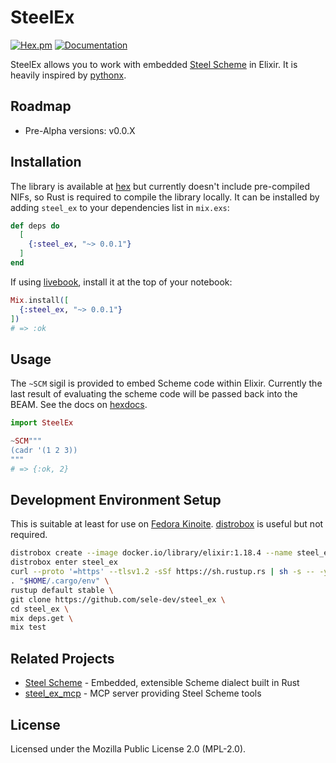 # SteelEx
[![Hex.pm](https://img.shields.io/hexpm/v/steel_ex.svg?style=flat&color=blue)](https://hex.pm/packages/steel_ex) [![Documentation](https://img.shields.io/badge/documentation-gray)](https://hexdocs.pm/steel_ex)

SteelEx allows you to work with embedded [Steel Scheme](https://github.com/mattwparas/steel) in Elixir. It is heavily inspired by [pythonx](https://github.com/livebook-dev/pythonx).

## Roadmap
- Pre-Alpha versions: v0.0.X

## Installation
The library is available at [hex](https://hex.pm/packages/steel_ex) but currently doesn't include pre-compiled NIFs, so Rust is required to compile the library locally. It can be installed by adding `steel_ex` to your dependencies list in `mix.exs`:

```elixir
def deps do
  [
    {:steel_ex, "~> 0.0.1"}
  ]
end
```

If using [livebook](https://livebook.dev/), install it at the top of your notebook:

```elixir
Mix.install([
  {:steel_ex, "~> 0.0.1"}
])
# => :ok
```

## Usage
The `~SCM` sigil is provided to embed Scheme code within Elixir. Currently the last result of evaluating the scheme code will be passed back into the BEAM. See the docs on [hexdocs](https://hexdocs.pm/steel_ex).
```elixir
import SteelEx

~SCM"""
(cadr '(1 2 3))
"""
# => {:ok, 2}
```

## Development Environment Setup
This is suitable at least for use on [Fedora Kinoite](https://fedoraproject.org/atomic-desktops/kinoite/). [distrobox](https://github.com/89luca89/distrobox) is useful but not required.
```bash
distrobox create --image docker.io/library/elixir:1.18.4 --name steel_ex
distrobox enter steel_ex
curl --proto '=https' --tlsv1.2 -sSf https://sh.rustup.rs | sh -s -- -y \
. "$HOME/.cargo/env" \
rustup default stable \
git clone https://github.com/sele-dev/steel_ex \
cd steel_ex \
mix deps.get \
mix test
```

## Related Projects
- [Steel Scheme](https://github.com/mattwparas/steel) - Embedded, extensible Scheme dialect built in Rust
- [steel_ex_mcp](https://github.com/sele-dev/steel_ex_mcp) - MCP server providing Steel Scheme tools

## License
Licensed under the Mozilla Public License 2.0 (MPL-2.0).
